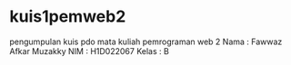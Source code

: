 # kuis1pemweb2
pengumpulan kuis pdo mata kuliah pemrograman web 2
 Nama  : Fawwaz Afkar Muzakky
 NIM   : H1D022067
 Kelas : B

